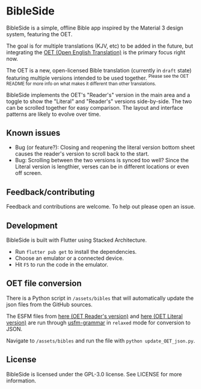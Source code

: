 # BibleSide

BibleSide is a simple, offline Bible app inspired by the Material 3 design system, featuring the OET.

The goal is for multiple translations (KJV, etc) to be added in the future, but integrating the [OET (Open English Translation)](https://github.com/Freely-Given-org/OpenEnglishTranslation--OET) is the primary focus right now.

The OET is a new, open-licensed Bible translation (currently in ``draft`` state) featuring multiple versions intended to be used together. <sup>Please see the OET README for more info on what makes it different than other translations.</sup>

BibleSide implements the OET's "Reader's" version in the main area and a toggle to show the "Literal" and "Reader's" versions side-by-side. The two can be scrolled together for easy comparison. The layout and interface patterns are likely to evolve over time.


## Known issues

- Bug (or feature?): Closing and reopening the literal version bottom sheet causes the reader's version to scroll back to the start.
- Bug: Scrolling between the two versions is synced too well? Since the Literal version is lengthier, verses can be in different locations or even off screen.


## Feedback/contributing

Feedback and contributions are welcome. To help out please open an issue.


## Development

BibleSide is built with Flutter using Stacked Architecture.

- Run ``flutter pub get`` to install the dependencies.
- Choose an emulator or a connected device.
- Hit ``F5`` to run the code in the emulator.


## OET file conversion

There is a Python script in ``/assets/bibles`` that will automatically update the json files from the GitHub sources.

The ESFM files from [here (OET Reader's version)](https://github.com/Freely-Given-org/OpenEnglishTranslation--OET/tree/main/translatedTexts/ReadersVersion) and [here (OET Literal version)](https://github.com/Freely-Given-org/OpenEnglishTranslation--OET/tree/main/intermediateTexts/auto_edited_VLT_ESFM) are run through [usfm-grammar](https://github.com/Bridgeconn/usfm-grammar) in ``relaxed`` mode for conversion to JSON.

Navigate to ``/assets/bibles`` and run the file with ``python update_OET_json.py``.


## License

BibleSide is licensed under the GPL-3.0 license. See LICENSE for more information.